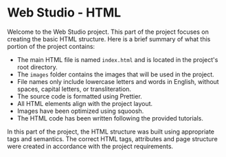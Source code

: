 # Web Studio  - HTML

Welcome to the Web Studio project. This part of the project focuses on creating the basic HTML structure. Here is a brief summary of what this portion of the project contains:

- The main HTML file is named `index.html` and is located in the project's root directory.
- The `images` folder contains the images that will be used in the project.
- File names only include lowercase letters and words in English, without spaces, capital letters, or transliteration.
- The source code is formatted using Prettier.
- All HTML elements align with the project layout.
- Images have been optimized using squoosh.
- The HTML code has been written following the provided tutorials.

In this part of the project, the HTML structure was built using appropriate tags and semantics. The correct HTML tags, attributes and page structure were created in accordance with the project requirements.
